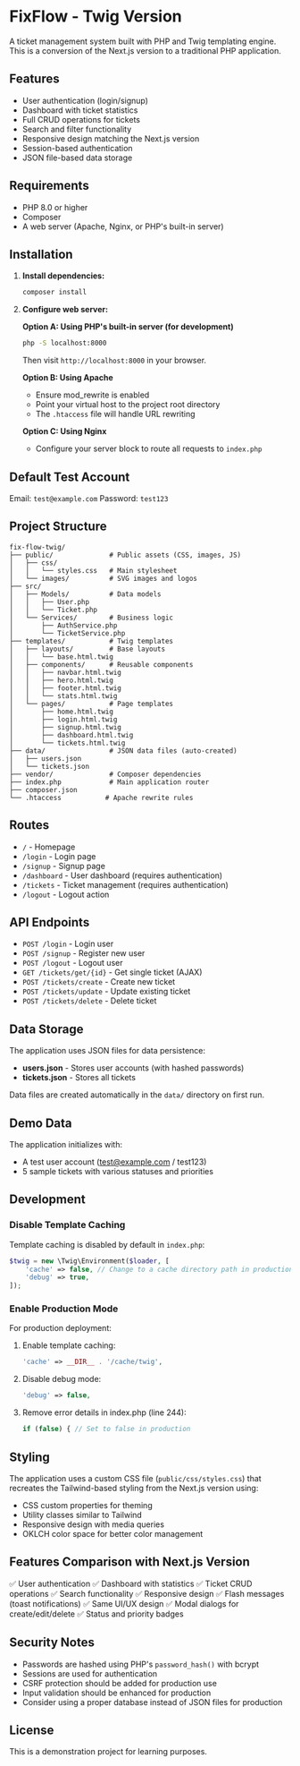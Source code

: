 # FixFlow - Twig Version

A ticket management system built with PHP and Twig templating engine. This is a conversion of the Next.js version to a traditional PHP application.

## Features

- User authentication (login/signup)
- Dashboard with ticket statistics
- Full CRUD operations for tickets
- Search and filter functionality
- Responsive design matching the Next.js version
- Session-based authentication
- JSON file-based data storage

## Requirements

- PHP 8.0 or higher
- Composer
- A web server (Apache, Nginx, or PHP's built-in server)

## Installation

1. **Install dependencies:**
   ```bash
   composer install
   ```

2. **Configure web server:**

   **Option A: Using PHP's built-in server (for development)**
   ```bash
   php -S localhost:8000
   ```
   Then visit `http://localhost:8000` in your browser.

   **Option B: Using Apache**
   - Ensure mod_rewrite is enabled
   - Point your virtual host to the project root directory
   - The `.htaccess` file will handle URL rewriting

   **Option C: Using Nginx**
   - Configure your server block to route all requests to `index.php`

## Default Test Account

Email: `test@example.com`
Password: `test123`

## Project Structure

```
fix-flow-twig/
├── public/              # Public assets (CSS, images, JS)
│   ├── css/
│   │   └── styles.css   # Main stylesheet
│   └── images/          # SVG images and logos
├── src/
│   ├── Models/          # Data models
│   │   ├── User.php
│   │   └── Ticket.php
│   └── Services/        # Business logic
│       ├── AuthService.php
│       └── TicketService.php
├── templates/           # Twig templates
│   ├── layouts/         # Base layouts
│   │   └── base.html.twig
│   ├── components/      # Reusable components
│   │   ├── navbar.html.twig
│   │   ├── hero.html.twig
│   │   ├── footer.html.twig
│   │   └── stats.html.twig
│   └── pages/           # Page templates
│       ├── home.html.twig
│       ├── login.html.twig
│       ├── signup.html.twig
│       ├── dashboard.html.twig
│       └── tickets.html.twig
├── data/                # JSON data files (auto-created)
│   ├── users.json
│   └── tickets.json
├── vendor/              # Composer dependencies
├── index.php            # Main application router
├── composer.json
└── .htaccess           # Apache rewrite rules
```

## Routes

- `/` - Homepage
- `/login` - Login page
- `/signup` - Signup page
- `/dashboard` - User dashboard (requires authentication)
- `/tickets` - Ticket management (requires authentication)
- `/logout` - Logout action

## API Endpoints

- `POST /login` - Login user
- `POST /signup` - Register new user
- `POST /logout` - Logout user
- `GET /tickets/get/{id}` - Get single ticket (AJAX)
- `POST /tickets/create` - Create new ticket
- `POST /tickets/update` - Update existing ticket
- `POST /tickets/delete` - Delete ticket

## Data Storage

The application uses JSON files for data persistence:

- **users.json** - Stores user accounts (with hashed passwords)
- **tickets.json** - Stores all tickets

Data files are created automatically in the `data/` directory on first run.

## Demo Data

The application initializes with:
- A test user account (test@example.com / test123)
- 5 sample tickets with various statuses and priorities

## Development

### Disable Template Caching

Template caching is disabled by default in `index.php`:

```php
$twig = new \Twig\Environment($loader, [
    'cache' => false, // Change to a cache directory path in production
    'debug' => true,
]);
```

### Enable Production Mode

For production deployment:

1. Enable template caching:
   ```php
   'cache' => __DIR__ . '/cache/twig',
   ```

2. Disable debug mode:
   ```php
   'debug' => false,
   ```

3. Remove error details in index.php (line 244):
   ```php
   if (false) { // Set to false in production
   ```

## Styling

The application uses a custom CSS file (`public/css/styles.css`) that recreates the Tailwind-based styling from the Next.js version using:

- CSS custom properties for theming
- Utility classes similar to Tailwind
- Responsive design with media queries
- OKLCH color space for better color management

## Features Comparison with Next.js Version

✅ User authentication
✅ Dashboard with statistics
✅ Ticket CRUD operations
✅ Search functionality
✅ Responsive design
✅ Flash messages (toast notifications)
✅ Same UI/UX design
✅ Modal dialogs for create/edit/delete
✅ Status and priority badges

## Security Notes

- Passwords are hashed using PHP's `password_hash()` with bcrypt
- Sessions are used for authentication
- CSRF protection should be added for production use
- Input validation should be enhanced for production
- Consider using a proper database instead of JSON files for production

## License

This is a demonstration project for learning purposes.
